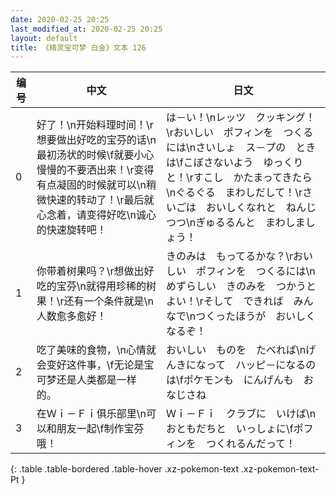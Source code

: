 ```yaml
---
date: 2020-02-25 20:25
last_modified_at: 2020-02-25 20:25
layout: default
title: 《精灵宝可梦 白金》文本 126
---
```

| 编号 | 中文 | 日文 |
| ---- | ---- | ---- |
| 0 | 好了！\n开始料理时间！\r想要做出好吃的宝芬的话\n最初汤状的时候\f就要小心慢慢的不要洒出来！\r变得有点凝固的时候就可以\n稍微快速的转动了！\r最后就心念着，请变得好吃\n诚心的快速旋转吧！ | は－い！\nレッツ　クッキング！\rおいしい　ポフィンを　つくるには\nさいしょ　ス－プの　ときは\fこぼさないよう　ゆっくりと！\rすこし　かたまってきたら\nぐるぐる　まわしだして！\rさいごは　おいしくなれと　ねんじつつ\nぎゅるるんと　まわしましょう！ |
| 1 | 你带着树果吗？\r想做出好吃的宝芬\n就得用珍稀的树果！\r还有一个条件就是\n人数愈多愈好！ | きのみは　もってるかな？\rおいしい　ポフィンを　つくるには\nめずらしい　きのみを　つかうとよい！\rそして　できれば　みんなで\nつくったほうが　おいしくなるぞ！ |
| 2 | 吃了美味的食物，\n心情就会变好这件事，\f无论是宝可梦还是人类都是一样的。 | おいしい　ものを　たべれば\nげんきになって　ハッピ－になるのは\fポケモンも　にんげんも　おなじさね |
| 3 | 在Ｗｉ－Ｆｉ俱乐部里\n可以和朋友一起\f制作宝芬哦！ | Ｗｉ－Ｆｉ　クラブに　いけば\nおともだちと　いっしょに\fポフィンを　つくれるんだって！ |
{: .table .table-bordered .table-hover .xz-pokemon-text .xz-pokemon-text-Pt }